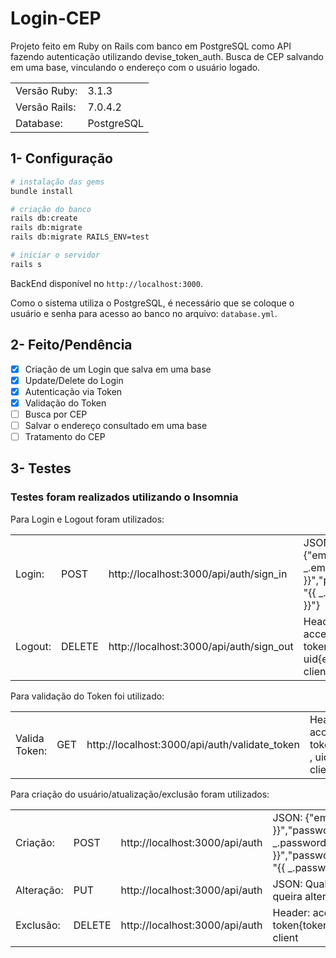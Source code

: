 # Login-CEP

Projeto feito em Ruby on Rails com banco em PostgreSQL como API fazendo autenticação utilizando devise_token_auth.
Busca de CEP salvando em uma base, vinculando o endereço com o usuário logado.

<table>
 <tr>
    <td>Versão Ruby:</td>
    <td>3.1.3</td>
 </tr>
 <tr>
    <td>Versão Rails:</td>
    <td>7.0.4.2</td>
 </tr>
 <tr>
    <td>Database:</td>
    <td>PostgreSQL</td>
 </tr>
</table>

## 1- Configuração
```bash
# instalação das gems
bundle install

# criação do banco
rails db:create
rails db:migrate
rails db:migrate RAILS_ENV=test

# iniciar o servidor
rails s
```
BackEnd disponível no `http://localhost:3000`.

Como o sistema utiliza o PostgreSQL, é necessário que se coloque o usuário e senha para acesso ao banco no arquivo: `database.yml`.

## 2- Feito/Pendência

- [x] Criação de um Login que salva em uma base
- [x] Update/Delete do Login
- [x] Autenticação via Token
- [x] Validação do Token
- [ ] Busca por CEP
- [ ] Salvar o endereço consultado em uma base
- [ ] Tratamento do CEP

## 3- Testes

### Testes foram realizados utilizando o Insomnia

Para Login e Logout foram utilizados:
<table>
 <tr>
    <td>Login:</td>
    <td>POST</td>
    <td>http://localhost:3000/api/auth/sign_in</td>
    <td>JSON: {"email": "{{ _.email }}","password": "{{ _.password }}"}</td>
 </tr>
 <tr>
    <td>Logout:</td>
    <td>DELETE</td>
    <td>http://localhost:3000/api/auth/sign_out</td>
    <td>Header: access-token{token} , uid{email} , client</td>
 </tr>
</table>

Para validação do Token foi utilizado:
<table>
 <tr>
    <td>Valida Token:</td>
    <td>GET</td>
    <td>http://localhost:3000/api/auth/validate_token</td>
    <td>Header: access-token{token} , uid{email} , client</td>
 </tr>
</table>

Para criação do usuário/atualização/exclusão foram utilizados:
<table>
 <tr>
    <td>Criação:</td>
    <td>POST</td>
    <td>http://localhost:3000/api/auth</td>
    <td>JSON: {"email": "{{ _.email }}","password": "{{ _.password }}","password_confirmation": "{{ _.password }}"}</td>
 </tr>
 <tr>
    <td>Alteração:</td>
    <td>PUT</td>
    <td>http://localhost:3000/api/auth</td>
    <td>JSON: Qualquer opção que queira alterar</td>
 </tr>
 <tr>
    <td>Exclusão:</td>
    <td>DELETE</td>
    <td>http://localhost:3000/api/auth</td>
    <td>Header: access-token{token} , uid{email} , client</td>
 </tr>
</table>

